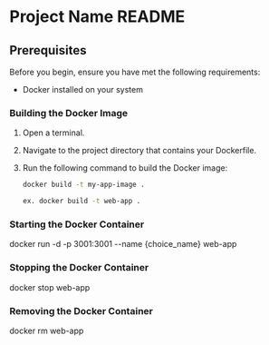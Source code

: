 # Project Name README

## Prerequisites

Before you begin, ensure you have met the following requirements:
- Docker installed on your system


### Building the Docker Image

1. Open a terminal.
2. Navigate to the project directory that contains your Dockerfile.
3. Run the following command to build the Docker image:
   
   ```bash
   docker build -t my-app-image .

   ex. docker build -t web-app .

### Starting the Docker Container

docker run -d -p 3001:3001 --name {choice_name} web-app


### Stopping the Docker Container

docker stop web-app


### Removing the Docker Container

docker rm web-app